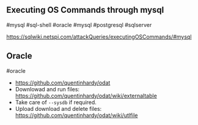 ## Executing OS Commands through mysql
#mysql #sql-shell #oracle #mysql #postgresql #sqlserver

https://sqlwiki.netspi.com/attackQueries/executingOSCommands/#mysql



## Oracle
#oracle 
* https://github.com/quentinhardy/odat
* Downlowad and run files: https://github.com/quentinhardy/odat/wiki/externaltable
* Take care of `--sysdb` if required.
* Upload download and delete files: https://github.com/quentinhardy/odat/wiki/utlfile
